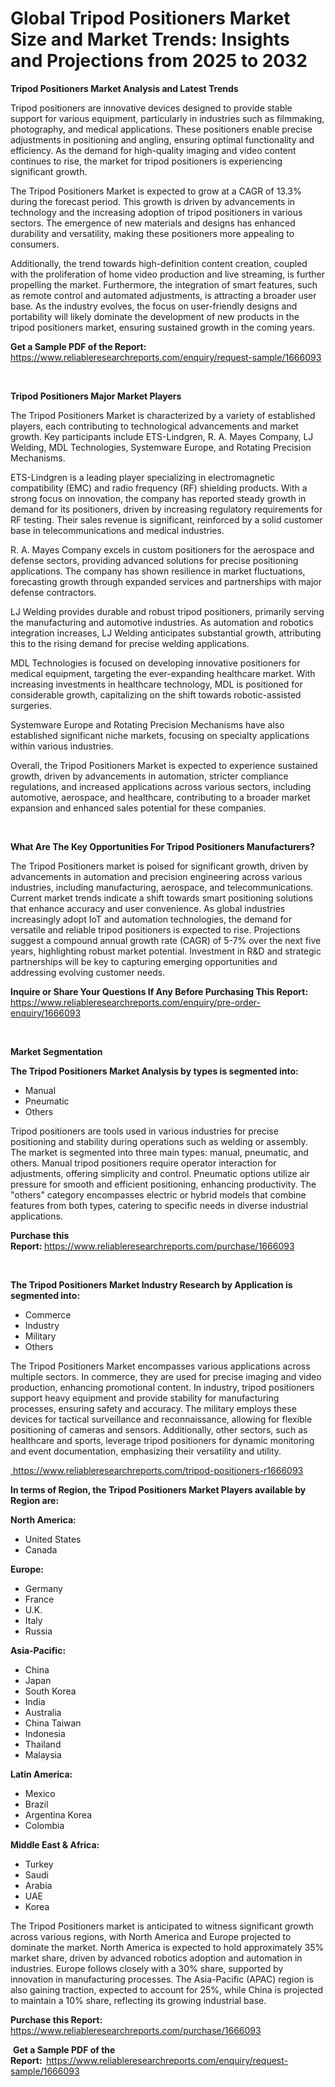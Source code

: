 <p><h1>Global Tripod Positioners Market Size and Market Trends: Insights and Projections from 2025 to 2032</h1></p><p><strong>Tripod Positioners Market Analysis and Latest Trends</strong></p>
<p><p>Tripod positioners are innovative devices designed to provide stable support for various equipment, particularly in industries such as filmmaking, photography, and medical applications. These positioners enable precise adjustments in positioning and angling, ensuring optimal functionality and efficiency. As the demand for high-quality imaging and video content continues to rise, the market for tripod positioners is experiencing significant growth.</p><p>The Tripod Positioners Market is expected to grow at a CAGR of 13.3% during the forecast period. This growth is driven by advancements in technology and the increasing adoption of tripod positioners in various sectors. The emergence of new materials and designs has enhanced durability and versatility, making these positioners more appealing to consumers. </p><p>Additionally, the trend towards high-definition content creation, coupled with the proliferation of home video production and live streaming, is further propelling the market. Furthermore, the integration of smart features, such as remote control and automated adjustments, is attracting a broader user base. As the industry evolves, the focus on user-friendly designs and portability will likely dominate the development of new products in the tripod positioners market, ensuring sustained growth in the coming years.</p></p>
<p><strong>Get a Sample PDF of the Report:&nbsp;</strong> <a href="https://www.reliableresearchreports.com/enquiry/request-sample/1666093?utm_campaign=3508&utm_medium=2&utm_source=Github&utm_content=ia&utm_term=18042025&utm_id=tripod-positioners">https://www.reliableresearchreports.com/enquiry/request-sample/1666093</a></p>
<p>&nbsp;</p>
<p><strong>Tripod Positioners Major Market Players</strong></p>
<p><p>The Tripod Positioners Market is characterized by a variety of established players, each contributing to technological advancements and market growth. Key participants include ETS-Lindgren, R. A. Mayes Company, LJ Welding, MDL Technologies, Systemware Europe, and Rotating Precision Mechanisms.</p><p>ETS-Lindgren is a leading player specializing in electromagnetic compatibility (EMC) and radio frequency (RF) shielding products. With a strong focus on innovation, the company has reported steady growth in demand for its positioners, driven by increasing regulatory requirements for RF testing. Their sales revenue is significant, reinforced by a solid customer base in telecommunications and medical industries.</p><p>R. A. Mayes Company excels in custom positioners for the aerospace and defense sectors, providing advanced solutions for precise positioning applications. The company has shown resilience in market fluctuations, forecasting growth through expanded services and partnerships with major defense contractors.</p><p>LJ Welding provides durable and robust tripod positioners, primarily serving the manufacturing and automotive industries. As automation and robotics integration increases, LJ Welding anticipates substantial growth, attributing this to the rising demand for precise welding applications.</p><p>MDL Technologies is focused on developing innovative positioners for medical equipment, targeting the ever-expanding healthcare market. With increasing investments in healthcare technology, MDL is positioned for considerable growth, capitalizing on the shift towards robotic-assisted surgeries.</p><p>Systemware Europe and Rotating Precision Mechanisms have also established significant niche markets, focusing on specialty applications within various industries.</p><p>Overall, the Tripod Positioners Market is expected to experience sustained growth, driven by advancements in automation, stricter compliance regulations, and increased applications across various sectors, including automotive, aerospace, and healthcare, contributing to a broader market expansion and enhanced sales potential for these companies.</p></p>
<p>&nbsp;</p>
<p><strong>What Are The Key Opportunities For Tripod Positioners Manufacturers?</strong></p>
<p><p>The Tripod Positioners market is poised for significant growth, driven by advancements in automation and precision engineering across various industries, including manufacturing, aerospace, and telecommunications. Current market trends indicate a shift towards smart positioning solutions that enhance accuracy and user convenience. As global industries increasingly adopt IoT and automation technologies, the demand for versatile and reliable tripod positioners is expected to rise. Projections suggest a compound annual growth rate (CAGR) of 5-7% over the next five years, highlighting robust market potential. Investment in R&D and strategic partnerships will be key to capturing emerging opportunities and addressing evolving customer needs.</p></p>
<p><strong>Inquire or Share Your Questions If Any Before Purchasing This Report:</strong> <a href="https://www.reliableresearchreports.com/enquiry/pre-order-enquiry/1666093?utm_campaign=3508&utm_medium=2&utm_source=Github&utm_content=ia&utm_term=18042025&utm_id=tripod-positioners">https://www.reliableresearchreports.com/enquiry/pre-order-enquiry/1666093</a></p>
<p>&nbsp;</p>
<p><strong>Market Segmentation</strong></p>
<p><strong>The Tripod Positioners Market Analysis by types is segmented into:</strong></p>
<p><ul><li>Manual</li><li>Pneumatic</li><li>Others</li></ul></p>
<p><p>Tripod positioners are tools used in various industries for precise positioning and stability during operations such as welding or assembly. The market is segmented into three main types: manual, pneumatic, and others. Manual tripod positioners require operator interaction for adjustments, offering simplicity and control. Pneumatic options utilize air pressure for smooth and efficient positioning, enhancing productivity. The "others" category encompasses electric or hybrid models that combine features from both types, catering to specific needs in diverse industrial applications.</p></p>
<p><strong>Purchase this Report:&nbsp;</strong><a href="https://www.reliableresearchreports.com/purchase/1666093?utm_campaign=3508&utm_medium=2&utm_source=Github&utm_content=ia&utm_term=18042025&utm_id=tripod-positioners">https://www.reliableresearchreports.com/purchase/1666093</a></p>
<p>&nbsp;</p>
<p><strong>The Tripod Positioners Market Industry Research by Application is segmented into:</strong></p>
<p><ul><li>Commerce</li><li>Industry</li><li>Military</li><li>Others</li></ul></p>
<p><p>The Tripod Positioners Market encompasses various applications across multiple sectors. In commerce, they are used for precise imaging and video production, enhancing promotional content. In industry, tripod positioners support heavy equipment and provide stability for manufacturing processes, ensuring safety and accuracy. The military employs these devices for tactical surveillance and reconnaissance, allowing for flexible positioning of cameras and sensors. Additionally, other sectors, such as healthcare and sports, leverage tripod positioners for dynamic monitoring and event documentation, emphasizing their versatility and utility.</p></p>
<p><a href="https://www.reliableresearchreports.com/tripod-positioners-r1666093?utm_campaign=3508&utm_medium=2&utm_source=Github&utm_content=ia&utm_term=18042025&utm_id=tripod-positioners">&nbsp;https://www.reliableresearchreports.com/tripod-positioners-r1666093</a></p>
<p><strong>In terms of Region, the Tripod Positioners Market Players available by Region are:</strong></p>
<p>
    <p> <strong> North America: </strong>
        <ul>
            <li>United States</li>
            <li>Canada</li>
        </ul>
        </p> 
    <p> <strong> Europe: </strong>
        <ul>
            <li>Germany</li>
            <li>France</li>
            <li>U.K.</li>
            <li>Italy</li>
            <li>Russia</li>
        </ul>
        </p> 
    <p> <strong> Asia-Pacific: </strong>
        <ul>
            <li>China</li>
            <li>Japan</li>
            <li>South Korea</li>
            <li>India</li>
            <li>Australia</li>
            <li>China Taiwan</li>
            <li>Indonesia</li>
            <li>Thailand</li>
            <li>Malaysia</li>
        </ul>
        </p> 
    <p> <strong> Latin America: </strong>
        <ul>
            <li>Mexico</li>
            <li>Brazil</li>
            <li>Argentina Korea</li>
            <li>Colombia</li>
        </ul>
        </p> 
    <p> <strong> Middle East & Africa: </strong>
        <ul>
            <li>Turkey</li>
            <li>Saudi</li>
            <li>Arabia</li>
            <li>UAE</li>
            <li>Korea</li>
        </ul>
    </p>
    </p>
<p><p>The Tripod Positioners market is anticipated to witness significant growth across various regions, with North America and Europe projected to dominate the market. North America is expected to hold approximately 35% market share, driven by advanced robotics adoption and automation in industries. Europe follows closely with a 30% share, supported by innovation in manufacturing processes. The Asia-Pacific (APAC) region is also gaining traction, expected to account for 25%, while China is projected to maintain a 10% share, reflecting its growing industrial base.</p></p>
<p><strong>Purchase this Report: </strong><a href="https://www.reliableresearchreports.com/purchase/1666093?utm_campaign=3508&utm_medium=2&utm_source=Github&utm_content=ia&utm_term=18042025&utm_id=tripod-positioners">https://www.reliableresearchreports.com/purchase/1666093</a></p>
<p>&nbsp;<strong>Get a Sample PDF of the Report:&nbsp;&nbsp;</strong><a href="https://www.reliableresearchreports.com/enquiry/request-sample/1666093?utm_campaign=3508&utm_medium=2&utm_source=Github&utm_content=ia&utm_term=18042025&utm_id=tripod-positioners">https://www.reliableresearchreports.com/enquiry/request-sample/1666093</a></p>
<p><strong></strong></p>
<p><p></p><p></p><p></p></p>